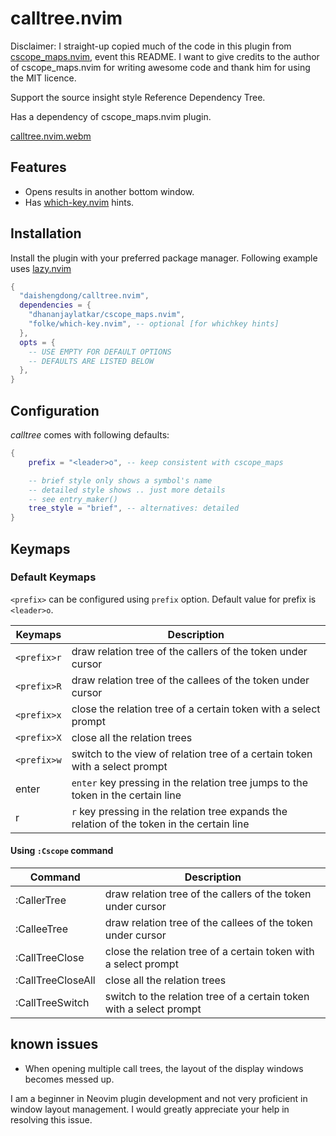 # calltree.nvim

Disclaimer: I straight-up copied much of the code in this plugin from [cscope_maps.nvim](https://github.com/dhananjaylatkar/cscope_maps.nvim), event this README. I want to give credits to the author of cscope_maps.nvim for writing awesome code and thank him for using the MIT licence.

Support the source insight style Reference Dependency Tree.

Has a dependency of cscope_maps.nvim plugin.

[calltree.nvim.webm](https://github.com/daishengdong/calltree.nvim/assets/4813738/728630ed-1862-44d2-98d2-df446b44ddd2)

## Features

- Opens results in another bottom window.
- Has [which-key.nvim](https://github.com/folke/which-key.nvim) hints.

## Installation

Install the plugin with your preferred package manager.
Following example uses [lazy.nvim](https://github.com/folke/lazy.nvim)

```lua
{
  "daishengdong/calltree.nvim",
  dependencies = {
    "dhananjaylatkar/cscope_maps.nvim",
    "folke/which-key.nvim", -- optional [for whichkey hints]
  },
  opts = {
    -- USE EMPTY FOR DEFAULT OPTIONS
    -- DEFAULTS ARE LISTED BELOW
  },
}
```

## Configuration

_calltree_ comes with following defaults:

```lua
{
    prefix = "<leader>o", -- keep consistent with cscope_maps

    -- brief style only shows a symbol's name
    -- detailed style shows .. just more details
    -- see entry_maker()
    tree_style = "brief", -- alternatives: detailed
}
```

## Keymaps

### Default Keymaps

`<prefix>` can be configured using `prefix` option. Default value for prefix
is `<leader>o`.

| Keymaps           | Description                                                                                 |
| ----------------- | ------------------------------------------------------------------------------------------- |
| `<prefix>r`       | draw relation tree of the callers of the token under cursor                                 |
| `<prefix>R`       | draw relation tree of the callees of the token under cursor                                 |
| `<prefix>x`       | close the relation tree of a certain token with a select prompt                             |
| `<prefix>X`       | close all the relation trees                                                                |
| `<prefix>w`       | switch to the view of relation tree of a certain token with a select prompt                 |
| enter             | `enter` key pressing in the relation tree jumps to the token in the certain line            |
| r                 | `r` key pressing in the relation tree expands the relation of the token in the certain line |

#### Using `:Cscope` command

| Command           | Description                                                         |
| ----------------- | ------------------------------------------------------------------- |
| :CallerTree       | draw relation tree of the callers of the token under cursor         |
| :CalleeTree       | draw relation tree of the callees of the token under cursor         |
| :CallTreeClose    | close the relation tree of a certain token with a select prompt     |
| :CallTreeCloseAll | close all the relation trees                                        |
| :CallTreeSwitch   | switch to the relation tree of a certain token with a select prompt |

## known issues

- When opening multiple call trees, the layout of the display windows becomes messed up.

I am a beginner in Neovim plugin development and not very proficient in window layout management. I would greatly appreciate your help in resolving this issue.
